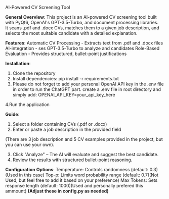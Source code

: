 AI-Powered CV Screening Tool

**General Overview**:
This project is an AI-powered CV screening tool built with PyQt6, OpenAI's GPT-3.5-Turbo, and document processing libraries.  
It scans .pdf and .docx CVs, matches them to a given job description, and selects the most suitable candidate with a detailed explanation.

**Features**:
Automatic CV Processing -  Extracts text from .pdf and .docx files
AI-integration - ses GPT-3.5-Turbo to analyze and candidates
Role-Based Evaluation - Provides structured, bullet-point justifications  

**Installation**:
1. Clone the repository
2. Install dependencies: pip install -r requirements.txt
3. Please do not forget to add your personal OpenAI API key in the .env file in order to run the ChatGPT part.
create a .env file in root directory and simply add: OPENAI_API_KEY=your_api_key_here

4.Run the application

**Guide**:
1. Select a folder containing CVs (.pdf or .docx)
2. Enter or paste a job description in the provided field

(There are 3 job description and 5 CV examples provided in the project, but you can use your own).

3. Click "Analyze" – The AI will evaluate and suggest the best candidate.
4. Review the results with structured bullet-point reasoning.

**Configuration Options**:
Temperature: Controls randomness (default: 0.3) (Used in this case)
Top-p: Limits word probability range (default: 0.7)(Not Used, but feel free to add it based on your preference)
Max Tokens: Sets response length (default: 1000)(Used and personally prefered this ammount)
**(Adjust these in config.py as needed)**


